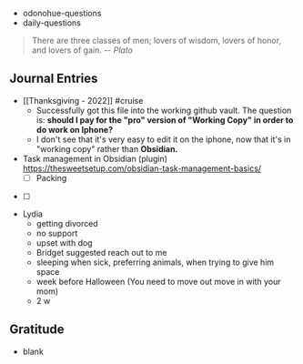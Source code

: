 - odonohue-questions
- daily-questions

> There are three classes of men; lovers of wisdom, lovers of honor, and lovers of gain.
> -- <cite>Plato</cite>

## Journal Entries
-  [[Thanksgiving - 2022]] #cruise 
	- Successfully got this file into the working github vault. The question is: **should I pay for the "pro" version of "Working Copy" in order to do work on Iphone?**
	- I don't see that it's very easy to edit it on the iphone, now that it's in "working copy" rather than **Obsidian.**
- Task management in Obsidian (plugin) https://thesweetsetup.com/obsidian-task-management-basics/
	- [ ] Packing
- [ ]
- Lydia 
	- getting divorced
	- no support
	- upset with dog
	- Bridget suggested reach out to me
	- sleeping when sick, preferring animals, when trying to give him space
	- week before Halloween (You need to move out move in with your mom) 
	- 2 w
## Gratitude
- blank


